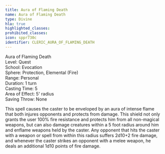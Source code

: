 ```yaml
---
title: Aura of Flaming Death
name: Aura of Flaming Death
type: Divine
hla: true
highlighted_classes: 
prohibited_classes: 
icon: sppr730c
identifier: CLERIC_AURA_OF_FLAMING_DEATH
---
```

Aura of Flaming Death  
Level: Quest  
School: Evocation  
Sphere: Protection, Elemental (Fire)  
Range: Personal  
Duration: 1 turn  
Casting Time: 5  
Area of Effect: 5' radius  
Saving Throw: None  
  
This spell causes the caster to be enveloped by an aura of intense flame that both injures opponents and protects from damage. This shield not only grants the user 100% fire resistance and protects him from all non-magical weapons, but can also damage creatures within a 5 foot radius around him and enflame weapons held by the caster. Any opponent that hits the caster with a weapon or spell from within this radius suffers 2d10+2 fire damage, and whenever the caster strikes an opponent with a melee weapon, he deals an additional 1d10 points of fire damage.  
